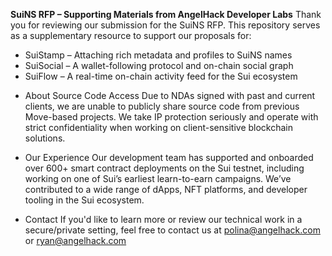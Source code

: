 **SuiNS RFP – Supporting Materials from AngelHack Developer Labs**
Thank you for reviewing our submission for the SuiNS RFP. This repository serves as a supplementary resource to support our proposals for:
- SuiStamp – Attaching rich metadata and profiles to SuiNS names
- SuiSocial – A wallet-following protocol and on-chain social graph
- SuiFlow – A real-time on-chain activity feed for the Sui ecosystem

* About Source Code Access
Due to NDAs signed with past and current clients, we are unable to publicly share source code from previous Move-based projects. We take IP protection seriously and operate with strict confidentiality when working on client-sensitive blockchain solutions.

* Our Experience
Our development team has supported and onboarded over 600+ smart contract deployments on the Sui testnet, including working on one of Sui’s earliest learn-to-earn campaigns. We’ve contributed to a wide range of dApps, NFT platforms, and developer tooling in the Sui ecosystem.

* Contact
If you'd like to learn more or review our technical work in a secure/private setting, feel free to contact us at polina@angelhack.com or ryan@angelhack.com
